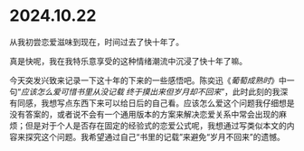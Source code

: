 # 2024.10.22

从我初尝恋爱滋味到现在，时间过去了快十年了。

真是快呢，我在我特乐意享受的这种情绪潮流中沉浸了快十年了嘛。

今天突发兴致来记录一下这十年的下来的一些感悟吧。陈奕迅《*葡萄成熟时*》中一句“*应该怎么爱可惜书里从没记载 终于摸出来但岁月却不回来*”，此时此刻的我深有同感，我想写点东西下来可以给日后的自己看。应该怎么爱这个问题我仔细想是没有答案的，或者说不会有一个通用版本的方案来解决恋爱关系中常会出现的麻烦；但是对于个人是否存在固定的经验式的恋爱公式呢，我想通过写类似本文的内容来探究这个问题。我希望通过自己“书里的记载”来避免“岁月不回来”的遗憾。
